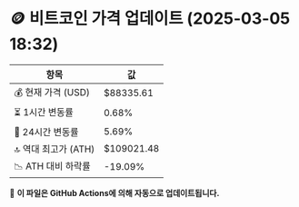 # 🪙 비트코인 가격 업데이트 (2025-03-05 18:32)

| 항목                | 값 |
|--------------------|----------------|
| 💰 현재 가격 (USD) | $88335.61 |
| ⏳ 1시간 변동률    | 0.68% |
| 📆 24시간 변동률   | 5.69% |
| 🔝 역대 최고가 (ATH) | $109021.48 |
| 📉 ATH 대비 하락률 | -19.09% |

🔄 **이 파일은 GitHub Actions에 의해 자동으로 업데이트됩니다.**
